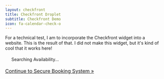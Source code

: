 ```yaml
---
layout: checkfront
title: Checkfront Droplet
subtitle: Checkfront Demo
icon: fa-calendar-check-o
---
```


For a technical test, I am to incorporate the Checkfront widget into a website. This is the result of that. I did not make this widget, but it's kind of cool that it works here!

<script type="text/javascript" src="//jayscodingservices.checkfront.com/lib/interface--0.js"></script>
<!-- CHECKFRONT BOOKING PLUGIN v25-->
<div id="CHECKFRONT_WIDGET_01"><p id="CHECKFRONT_LOADER" style="background: url('//jayscodingservices.checkfront.com/images/loader.gif') left center no-repeat; padding: 5px 5px 5px 20px">Searching Availability...</p></div>
<script>
new DROPLET.Widget ({
host: 'jayscodingservices.checkfront.com',
target: 'CHECKFRONT_WIDGET_01',
options: 'tabs',
provider: 'droplet'
}).render();
</script>
<noscript><a href="https://jayscodingservices.checkfront.com/reserve/" style="font-size: 16px">Continue to Secure Booking System &raquo;</a></noscript>
